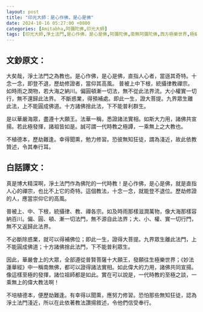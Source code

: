 ```yaml
---
layout: post
title: "印光大師：是心作佛，是心是佛"
date: 2024-10-16 05:27:00 +0800
categories: [Amitabha,阿彌陀佛,印光大師]
tags: [印光大師,淨土法門,是心作佛，是心是佛,阿彌陀佛,南無阿彌陀佛,西方極樂世界,極樂世界,念佛,十念法,老實念佛,帶業往生,信願持名,無量壽經,不可以少善根福德因緣得生彼國,凡所有相，皆是虛妄,一切有為法，如夢幻泡影,地獄門前僧道多,魔障,道高一尺，魔高一丈,謠言止於智者,佛氏門中，有求必應,因果通三世,三尸神,祿盡人亡,福報,天地有司過之神,楞嚴經,起心動念,邪師說法，如恆河沙,佛法重實質不重形式,起心動念,不間斷,蓮花,佛力加持,因果,持戒,身口意,五戒,持戒,果報,懺悔]
---
```


## 文鈔原文：

大矣哉，淨土法門之為教也。是心作佛，是心是佛，直指人心者，當遜其奇特。十念一念，即登不退，歷劫修證者，當仰其高風。
普被上中下根，統攝律教禪宗。如時雨之潤物，若大海之納川。偏圓頓漸一切法，無不從此法界流。大小權實一切行，無不還歸此法界。
不斷惑業，得預補處。即此一生，證大菩提。九界眾生離此法，上不能圓成佛道。十方諸佛捨此法，下不能普利群生。        

是以華嚴海眾，盡遵十大願王。法華一稱，悉證諸法實相。如斯大力用，諸佛共宣揚。若此極發揮，諸祖皆如是。誠可謂一代時教之極譚，一乘無上之大教也。        

不植德本，歷劫難逢。幸得聞熏，勉力修習。恐彼無知狂徒，謂為淺近，故此依教贊述，令其奉行耳。      

## 白話譯文：

真是博大精深啊，淨土法門作為佛陀的一代時教！是心作佛，是心是佛，就是直指人心的禪宗，也比不上它的奇特。這個教法，十念一念，就能登不退位。歷劫修證的人，應當崇仰它的高風。        

普被上、中、下根，統攝律、教、禪各宗。如及時雨那樣滋潤萬物，像大海那樣容納百川。偏、圓、頓、漸一切法門，無不源自此法界；大、小、權、實一切行門，無不又返歸此法界。      

不必斷除惑業，就可以得補佛位；即此一生，證得大菩提。九界眾生離此法門，上不能圓成佛道；十方諸佛捨此法門，下不能普利眾生。        
        
因此，華嚴會上的大眾，全部遵從普賢菩薩十大願王，發願往生極樂世界；《妙法蓮華經》中一稱南無佛，都可以證得諸法實相。如此偉大的力用，諸佛共同宣揚。像這樣至極的發揮，諸位祖師都是如此。實在可以說是，一代時教的至極之談，一乘無上的偉大教法啊！        

不培植德本，便歷劫難逢。有幸得以聞熏，應努力修習。恐怕那些無知狂徒，認為淨土法門淺近，所以在此依著教法讚揚敘述，令他們信受奉行。        